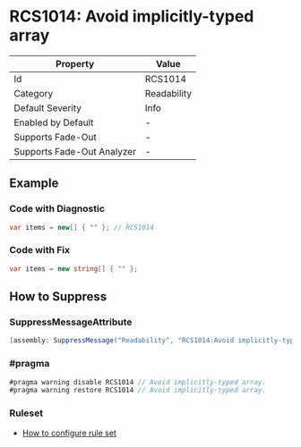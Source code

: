# RCS1014: Avoid implicitly\-typed array

| Property                    | Value       |
| --------------------------- | ----------- |
| Id                          | RCS1014     |
| Category                    | Readability |
| Default Severity            | Info        |
| Enabled by Default          | -           |
| Supports Fade\-Out          | -           |
| Supports Fade\-Out Analyzer | -           |

## Example

### Code with Diagnostic

```csharp
var items = new[] { "" }; // RCS1014
```

### Code with Fix

```csharp
var items = new string[] { "" };
```

## How to Suppress

### SuppressMessageAttribute

```csharp
[assembly: SuppressMessage("Readability", "RCS1014:Avoid implicitly-typed array.", Justification = "<Pending>")]
```

### \#pragma

```csharp
#pragma warning disable RCS1014 // Avoid implicitly-typed array.
#pragma warning restore RCS1014 // Avoid implicitly-typed array.
```

### Ruleset

* [How to configure rule set](../HowToConfigureAnalyzers.md)
